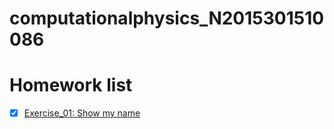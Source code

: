 # computationalphysics_N2015301510086
# Homework list
- [X] [Exercise_01: Show my name](https://github.com/lisizhe/computationalphysics_N2015301510086/blob/master/%E7%AC%AC%E4%B8%80%E6%AC%A1%E4%BD%9C%E4%B8%9A.py)
